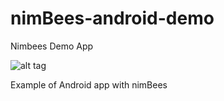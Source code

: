 # nimBees-android-demo
Nimbees Demo App

![alt tag](https://startupxplore.com/uploads/ff8080814e06a089014e4d9d072303fa-large.png)

Example of Android app with nimBees
